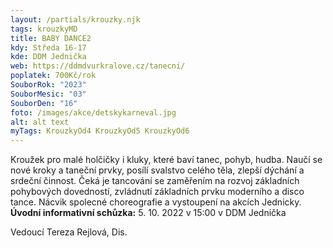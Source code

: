 ```yaml
---
layout: /partials/krouzky.njk
tags: krouzkyMD
title: BABY DANCE2
kdy: Středa 16-17
kde: DDM Jednička
web: https://ddmdvurkralove.cz/tanecni/
poplatek: 700Kč/rok
SouborRok: "2023"
SouborMesic: "03"
SouborDen: "16"
foto: /images/akce/detskykarneval.jpg
alt: alt text
myTags: KrouzkyOd4 KrouzkyOd5 KrouzkyOd6
---
```

Kroužek pro malé holčičky i kluky, které baví tanec, pohyb, hudba. Naučí se nové kroky a taneční prvky, posílí svalstvo celého těla, zlepší dýchání a srdeční činnost. Čeká je tancování se zaměřením na rozvoj základních pohybových dovedností, zvládnutí základních prvku moderního a disco tance. Nácvik spolecné choreografie a vystoupení na akcích Jednicky.
**Úvodní informativní schůzka:** 5. 10. 2022 v 15:00 v DDM Jednička

Vedoucí Tereza Rejlová, Dis.